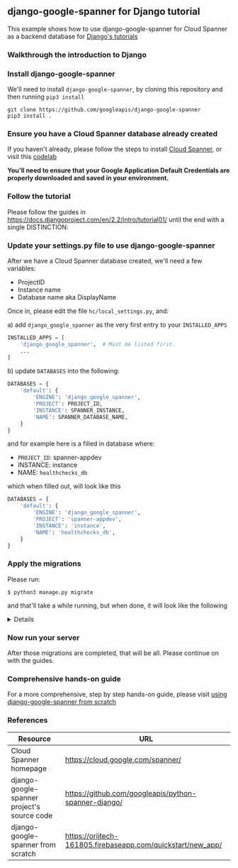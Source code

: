 ## django-google-spanner for Django tutorial

This example shows how to use django-google-spanner for Cloud Spanner as a backend database for [Django's tutorials](https://docs.djangoproject.com/en/2.2/intro/tutorial01/)

### Walkthrough the introduction to Django

### Install django-google-spanner
We'll need to install `django-google-spanner`, by cloning this repository and then running `pip3 install`
```shell
git clone https://github.com/googleapis/django-google-spanner
pip3 install .
```

### Ensure you have a Cloud Spanner database already created
If you haven't already, please follow the steps to install [Cloud Spanner](https://cloud.google.com/spanner/docs/getting-started/set-up),
or visit this [codelab](https://opencensus.io/codelabs/spanner/#0)

**You'll need to ensure that your Google Application Default Credentials are properly downloaded and saved in your environment.**

### Follow the tutorial
Please follow the guides in https://docs.djangoproject.com/en/2.2/intro/tutorial01/ until the end with a single DISTINCTION:

### Update your settings.py file to use django-google-spanner
After we have a Cloud Spanner database created, we'll need a few variables:
* ProjectID
* Instance name
* Database name aka DisplayName

Once in, please edit the file `hc/local_settings.py`, and:

a) add `django_google_spanner` as the very first entry to your `INSTALLED_APPS`
```python
INSTALLED_APPS = [
    'django_google_spanner',  # Must be listed first.
    ...
]
```

b) update `DATABASES` into the following:
```python
DATABASES = {
    'default': {
        'ENGINE': 'django_google_spanner',
        'PROJECT': PROJECT_ID,
        'INSTANCE': SPANNER_INSTANCE,
        'NAME': SPANNER_DATABASE_NAME,
    }
}
```

and for example here is a filled in database where:

* `PROJECT_ID`: spanner-appdev
* INSTANCE: instance
* NAME: `healthchecks_db`

which when filled out, will look like this

```python
DATABASES = {
    'default': {
        'ENGINE': 'django_google_spanner',
        'PROJECT': 'spanner-appdev',
        'INSTANCE': 'instance',
        'NAME': 'healthchecks_db',
    }
}
```

### Apply the migrations
Please run:
```shell
$ python3 manage.py migrate
```

and that'll take a while running, but when done, it will look like the following

<details>

```shell
$ python3 manage.py migrate
Operations to perform:
  Apply all migrations: admin, auth, contenttypes, sessions
Running migrations:
  Applying contenttypes.0001_initial... OK
  Applying auth.0001_initial... OK
  Applying admin.0001_initial... OK
  Applying admin.0002_logentry_remove_auto_add... OK
  Applying admin.0003_logentry_add_action_flag_choices... OK
  Applying contenttypes.0002_remove_content_type_name... OK
  Applying auth.0002_alter_permission_name_max_length... OK
  Applying auth.0003_alter_user_email_max_length... OK
  Applying auth.0004_alter_user_username_opts... OK
  Applying auth.0005_alter_user_last_login_null... OK
  Applying auth.0006_require_contenttypes_0002... OK
  Applying auth.0007_alter_validators_add_error_messages... OK
  Applying auth.0008_alter_user_username_max_length... OK
  Applying auth.0009_alter_user_last_name_max_length... OK
  Applying auth.0010_alter_group_name_max_length... OK
  Applying auth.0011_update_proxy_permissions... OK
  Applying sessions.0001_initial... OK
```
</details>

### Now run your server
After those migrations are completed, that will be all. Please continue on with the guides.

### Comprehensive hands-on guide
For a more comprehensive, step by step hands-on guide, please visit [using django-google-spanner from scratch](https://orijtech-161805.firebaseapp.com/quickstart/new_app/)


### References

Resource|URL
---|---
Cloud Spanner homepage|https://cloud.google.com/spanner/
django-google-spanner project's source code|https://github.com/googleapis/python-spanner-django/
django-google-spanner from scratch|https://orijtech-161805.firebaseapp.com/quickstart/new_app/
